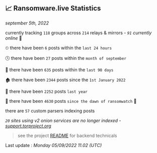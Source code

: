 
## 📈 Ransomware.live Statistics
_september 5th, 2022_

currently tracking `118` groups across `214` relays & mirrors - _`91` currently online_ 📡

⏲ there have been `6` posts within the `last 24 hours`

🕓 there have been `27` posts within the `month of september`

📅 there have been `635` posts within the `last 90 days`

🏚 there have been `2344` posts since the `1st January 2022`

🚀 there have been `2252` posts `last year`

🦕 there have been `4630` posts `since the dawn of ransomwatch` 🐣

there are `57` custom parsers indexing posts

_`20` sites using v2 onion services are no longer indexed - [support.torproject.org](https://support.torproject.org/onionservices/v2-deprecation/)_

> see the project [README](https://github.com/jmousqueton/ransomwatch#readme) for backend technicals



Last update : _Monday 05/09/2022 11.02 (UTC)_

